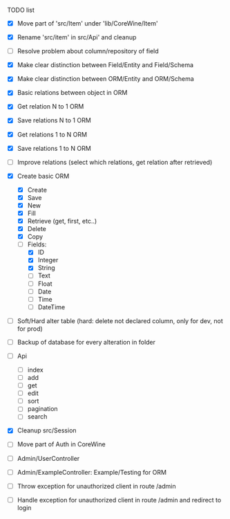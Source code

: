 TODO list

- [x] Move part of 'src/Item' under 'lib/CoreWine/Item'
- [x] Rename 'src/item' in src/Api' and cleanup

- [ ] Resolve problem about column/repository of field
- [x] Make clear distinction between Field/Entity and Field/Schema
- [x] Make clear distinction between ORM/Entity and ORM/Schema

- [x] Basic relations between object in ORM
- [x] Get relation N to 1 ORM
- [x] Save relations N to 1 ORM
- [x] Get relations 1 to N ORM
- [x] Save relations 1 to N ORM
- [ ] Improve relations (select which relations, get relation after retrieved)
- [x] Create basic ORM
	- [x] Create
	- [x] Save
	- [x] New
	- [x] Fill
	- [x] Retrieve (get, first, etc..)
	- [x] Delete
	- [x] Copy
	- [ ] Fields:
		- [x] ID
		- [x] Integer
		- [x] String
		- [ ] Text
		- [ ] Float
		- [ ] Date
		- [ ] Time
		- [ ] DateTime

- [ ] Soft/Hard alter table (hard: delete not declared column, only for dev, not for prod)
- [ ] Backup of database for every alteration in folder



- [ ] Api
	- [ ] index
	- [ ] add
	- [ ] get
	- [ ] edit
	- [ ] sort
	- [ ] pagination
	- [ ] search

- [x] Cleanup src/Session
- [ ] Move part of Auth in CoreWine
- [ ] Admin/UserController
- [ ] Admin/ExampleController: Example/Testing for ORM
- [ ] Throw exception for unauthorized client in route /admin
- [ ] Handle exception for unauthorized client in route /admin and redirect to login
